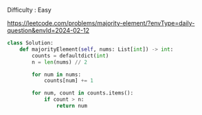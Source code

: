 Difficulty : Easy 

https://leetcode.com/problems/majority-element/?envType=daily-question&envId=2024-02-12

```python
class Solution:
    def majorityElement(self, nums: List[int]) -> int:
        counts = defaultdict(int)
        n = len(nums) // 2

        for num in nums:
            counts[num] += 1

        for num, count in counts.items():
            if count > n:
                return num

```
